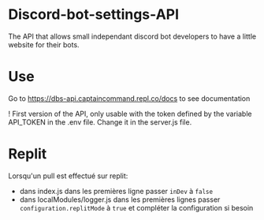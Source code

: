 # Discord-bot-settings-API
 The API that allows small independant discord bot developers to have a little website for their bots.

# Use

Go to https://dbs-api.captaincommand.repl.co/docs to see documentation

! First version of the API, only usable with the token defined by the variable API_TOKEN in the .env file. Change it in the server.js file.


# Replit

Lorsqu'un pull est effectué sur replit:
- dans index.js dans les premières ligne passer `inDev` à `false`
- dans localModules/logger.js dans les premières lignes passer `configuration.replitMode` à `true` et compléter la configuration si besoin